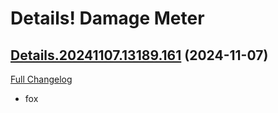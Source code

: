 # Details! Damage Meter

## [Details.20241107.13189.161](https://github.com/Tercioo/Details-Damage-Meter/tree/Details.20241107.13189.161) (2024-11-07)
[Full Changelog](https://github.com/Tercioo/Details-Damage-Meter/compare/Details.20241107.13188.161...Details.20241107.13189.161) 

- fox  
